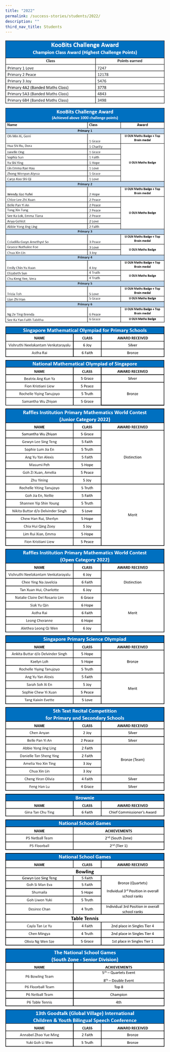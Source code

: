 ```yaml
---
title: "2022"
permalink: /success-stories/students/2022/
description: ""
third_nav_title: Students
---
```

<img src="/images/sss17.png"><br>
<img src="/images/sss18.png"><br>
<img src="/images/sss19.png"><br>
<img src="/images/sss20.png"><br>
<img src="/images/sss21.png"><br>
<img src="/images/sss22.png"><br>
<img src="/images/sss23.png"><br>
<img src="/images/sss24.png"><br>
<img src="/images/sss25.png"><br>
<img src="/images/sss26.png"><br>
<img src="/images/sss27.png"><br>
<img src="/images/sss28.png"><br>
<img src="/images/sss29.png">